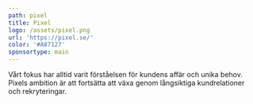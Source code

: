 ```yaml
---
path: pixel
title: Pixel
logo: /assets/pixel.png
url: 'https://pixel.se/'
color: '#A87127'
sponsortype: main
---
```

Vårt fokus har alltid varit förståelsen för kundens affär och unika behov. Pixels ambition är att fortsätta att växa genom långsiktiga kundrelationer och rekryteringar.
